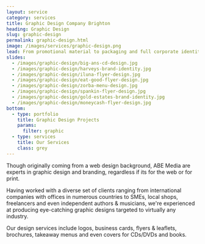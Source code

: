 ```yaml
---
layout: service
category: services
title: Graphic Design Company Brighton
heading: Graphic Design
slug: graphic-design
permalink: graphic-design.html
image: /images/services/graphic-design.png
lead: From promotional material to packaging and full corporate identities, we deliver eye-catching designs that give you that professional edge and make you stand out from the crowd.
slides:
  - /images/graphic-design/big-ans-cd-design.jpg
  - /images/graphic-design/harveys-brand-identity.jpg
  - /images/graphic-design/iluna-flyer-design.jpg
  - /images/graphic-design/eat-good-flyer-design.jpg
  - /images/graphic-design/zorba-menu-design.jpg
  - /images/graphic-design/spankin-flyer-design.jpg
  - /images/graphic-design/gold-estates-brand-identity.jpg
  - /images/graphic-design/moneycash-flyer-design.jpg
bottom:
  - type: portfolio
    title: Graphic Design Projects
    params:
      filter: graphic
  - type: services
    title: Our Services
    class: grey
---
```


Though originally coming from a web design background, ABE Media are experts in graphic design and branding, regardless if its for the web or for print.

Having worked with a diverse set of clients ranging from international companies with offices in numerous countries to SMEs, local shops, freelancers and even independent authors & musicians, we're experienced at producing eye-catching graphic designs targeted to virtually any industry.

Our design services include logos, business cards, flyers & leaflets, brochures, takeaway menus and even covers for CDs/DVDs and books.
